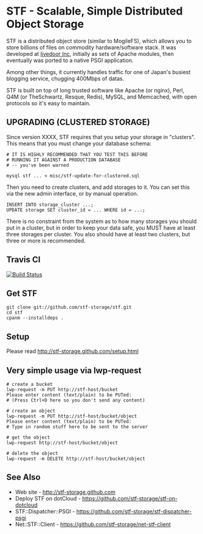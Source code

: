 # STF - Scalable, Simple Distributed Object Storage

STF is a distributed object store (similar to MogileFS), which allows you to store billions of files on commodity hardware/software stack. It was developed at <a href="http://www.livedoor.com">livedoor Inc</a>, initially as sets of Apache modules, then eventually was ported to a native PSGI application.

Among other things, it currently handles traffic for one of Japan's busiest blogging service, chugging 400Mbps of datas.

STF is built on top of long trusted software like Apache (or nginx), Perl, Q4M (or TheSchwartz, Resque, Redis), MySQL, and Memcached, with open protocols so it's easy to maintain.

## UPGRADING (CLUSTERED STORAGE)

Since version XXXX, STF requires that you setup your storage in "clusters".
This means that you must change your database schema:

    # IT IS HIGHLY RECOMMENDED THAT YOU TEST THIS BEFORE
    # RUNNING IT AGAINST A PRODUCTION DATABASE
    # -- you've been warned

    mysql stf ... < misc/stf-update-for-clustered.sql

Then you need to create clusters, and add storages to it. You can set this
via the new admin interface, or by manual operation.

    INSERT INTO storage_cluster ...;
    UPDATE storage SET cluster_id = ... WHERE id = ...;

There is no constraint from the system as to how many storages you should put 
in a cluster, but in order to keep your data safe, you MUST have at least
three storages per cluster. You also should have at least two clusters, but
three or more is recommended.

## Travis CI

[![Build Status](https://secure.travis-ci.org/stf-storage/stf.png?branch=master)](http://travis-ci.org/stf-storage/stf)

## Get STF

    git clone git://github.com/stf-storage/stf.git
    cd stf
    cpanm --installdeps .

## Setup

Please read http://stf-storage.github.com/setup.html

## Very simple usage via lwp-request

    # create a bucket
    lwp-request -m PUT http://stf-host/bucket
    Please enter content (text/plain) to be PUTed:
    # (Press Ctrl+D here so you don't send any content)

    # create an object
    lwp-request -m PUT http://stf-host/bucket/object
    Please enter content (text/plain) to be PUTed:
    # Type in random stuff here to be sent to the server

    # get the object
    lwp-request http://stf-host/bucket/object

    # delete the object
    lwp-request -m DELETE http://stf-host/bucket/object

## See Also

* Web site - http://stf-storage.github.com
* Deploy STF on dotCloud - https://github.com/stf-storage/stf-on-dotcloud
* STF::Dispatcher::PSGI - https://github.com/stf-storage/stf-dispatcher-psgi
* Net::STF::Client - https://github.com/stf-storage/net-stf-client